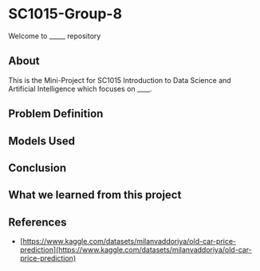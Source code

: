 # SC1015-Group-8
Welcome to _____ repository

## About
This is the Mini-Project for SC1015 Introduction to Data Science and Artificial Intelligence which focuses on ____. 

## Problem Definition

## Models Used

## Conclusion

## What we learned from this project

## References
- [https://www.kaggle.com/datasets/milanvaddoriya/old-car-price-prediction](https://www.kaggle.com/datasets/milanvaddoriya/old-car-price-prediction)
